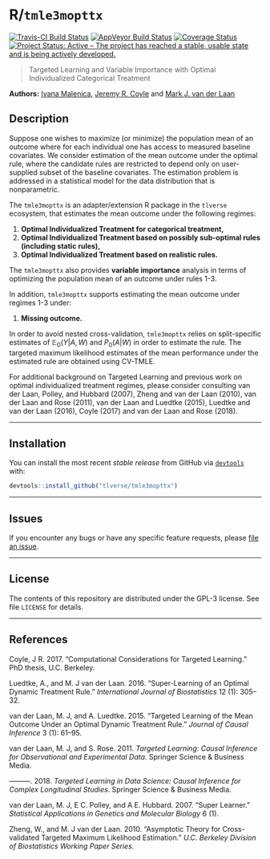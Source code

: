 
<!-- README.md is generated from README.Rmd. Please edit that file -->
R/`tmle3mopttx`
===============

[![Travis-CI Build Status](https://travis-ci.org/tlverse/tmle3mopttx.svg?branch=master)](https://travis-ci.org/tlverse/tmle3mopttx) [![AppVeyor Build Status](https://ci.appveyor.com/api/projects/status/github/tlverse/tmle3mopttx?branch=master&svg=true)](https://ci.appveyor.com/project/tlverse/tmle3mopttx) [![Coverage Status](https://codecov.io/gh/tlverse/tmle3mopttx/branch/master/graph/badge.svg)](https://codecov.io/gh/tlverse/tmle3mopttx) [![Project Status: Active – The project has reached a stable, usable state and is being actively developed.](http://www.repostatus.org/badges/latest/active.svg)](http://www.repostatus.org/#active)

> Targeted Learning and Variable Importance with Optimal Individualized Categorical Treatment

**Authors:** [Ivana Malenica](https://github.com/imalenica), [Jeremy R. Coyle](https://github.com/jeremyrcoyle) and [Mark J. van der Laan](https://vanderlaan-lab.org/)

Description
-----------

Suppose one wishes to maximize (or minimize) the population mean of an outcome where for each individual one has access to measured baseline covariates. We consider estimation of the mean outcome under the optimal rule, where the candidate rules are restricted to depend only on user-supplied subset of the baseline covariates. The estimation problem is addressed in a statistical model for the data distribution that is nonparametric.

The `tmle3mopttx` is an adapter/extension R package in the `tlverse` ecosystem, that estimates the mean outcome under the following regimes:

1.  **Optimal Individualized Treatment for categorical treatment,**
2.  **Optimal Individualized Treatment based on possibly sub-optimal rules (including static rules),**
3.  **Optimal Individualized Treatment based on realistic rules.**

The `tmle3mopttx` also provides **variable importance** analysis in terms of optimizing the population mean of an outcome under rules 1-3.

In addition, `tmle3mopttx` supports estimating the mean outcome under regimes 1-3 under:

1.  **Missing outcome.**

In order to avoid nested cross-validation, `tmle3mopttx` relies on split-specific estimates of 𝔼<sub>0</sub>(*Y*|*A*, *W*) and *P*<sub>0</sub>(*A*|*W*) in order to estimate the rule. The targeted maximum likelihood estimates of the mean performance under the estimated rule are obtained using CV-TMLE.

For additional background on Targeted Learning and previous work on optimal individualized treatment regimes, please consider consulting van der Laan, Polley, and Hubbard (2007), Zheng and van der Laan (2010), van der Laan and Rose (2011), van der Laan and Luedtke (2015), Luedtke and van der Laan (2016), Coyle (2017) and van der Laan and Rose (2018).

------------------------------------------------------------------------

Installation
------------

You can install the most recent *stable release* from GitHub via [`devtools`](https://www.rstudio.com/products/rpackages/devtools/) with:

``` r
devtools::install_github("tlverse/tmle3mopttx")
```

------------------------------------------------------------------------

Issues
------

If you encounter any bugs or have any specific feature requests, please [file an issue](https://github.com/tlverse/tmle3mopttx/issues).

------------------------------------------------------------------------

License
-------

The contents of this repository are distributed under the GPL-3 license. See file `LICENSE` for details.

------------------------------------------------------------------------

References
----------

Coyle, J R. 2017. “Computational Considerations for Targeted Learning.” PhD thesis, U.C. Berkeley.

Luedtke, A., and M. J van der Laan. 2016. “Super-Learning of an Optimal Dynamic Treatment Rule.” *International Journal of Biostatistics* 12 (1): 305–32.

van der Laan, M. J, and A. Luedtke. 2015. “Targeted Learning of the Mean Outcome Under an Optimal Dynamic Treatment Rule.” *Journal of Causal Inference* 3 (1): 61–95.

van der Laan, M. J, and S. Rose. 2011. *Targeted Learning: Causal Inference for Observational and Experimental Data*. Springer Science & Business Media.

———. 2018. *Targeted Learning in Data Science: Causal Inference for Complex Longitudinal Studies*. Springer Science & Business Media.

van der Laan, M. J, E C. Polley, and A E. Hubbard. 2007. “Super Learner.” *Statistical Applications in Genetics and Molecular Biology* 6 (1).

Zheng, W., and M. J van der Laan. 2010. “Asymptotic Theory for Cross-validated Targeted Maximum Likelihood Estimation.” *U.C. Berkeley Division of Biostatistics Working Paper Series.*
